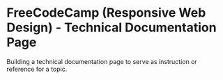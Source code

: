 # FreeCodeCamp (Responsive Web Design) - Technical Documentation Page

Building a technical documentation page to serve as instruction or reference for a topic.
